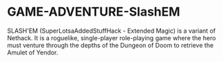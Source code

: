 # GAME-ADVENTURE-SlashEM
SLASH'EM (SuperLotsaAddedStuffHack - Extended Magic) is a variant of Nethack. It is a roguelike, single-player role-playing game where the hero must venture through the depths of the Dungeon of Doom to retrieve the Amulet of Yendor.
